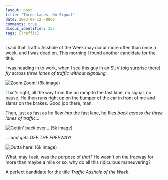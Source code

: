 ```yaml
---
layout: post
title: "Three Lanes, No Signal"
date: 2003-09-12 -0800
comments: true
disqus_identifier: 355
tags: [Traffic]
---
```

I said that Traffic Asshole of the Week may occur more often than once a
week, and I was dead on. This morning I found another candidate for the
title.
 
 I was heading in to work, when I see this guy in an SUV (big surprise
there) *fly* across *three lanes of traffic without signaling*:
 
 ![Zoom Zoom! (6k
image)](https://hyqi8g.blu.livefilestore.com/y2pmB2HRrCGiq2YUjEhNfzK9_sYHvFls2AQtVkQ1Hbr4Kf-_duCY38mPR2d8TCOeGtFHm9TkZIErs1KnmPSTeCdSGoiXm2LKSpuRns6KyDA6BE/20030912taotw1.jpg?psid=1)
 
 That's right, all the way from the on ramp to the fast lane, no signal,
no pause. He then runs right up on the bumper of the car in front of me
and slams on the brakes. Good job there, man.
 
 Then, just as fast as he flew *into* the fast lane, he flies *back
across the three lanes of traffic...*
 
 ![Gettin' back over... (5k
image)](https://hyqi8g.blu.livefilestore.com/y2pdGNGg1qi7RlgtSfRf0kIFPB72P-8NaZnI_1ozKD77r3TQj3wMR3TiR8QgrhDom3Eqs7tem79MXuFVBitd6sVPzT9JduhDphTD1ZDmPgnG6w/20030912taotw2.jpg?psid=1)
 
 *... and gets OFF THE FREEWAY!*
 
 ![Outta here! (6k
image)](https://hyqi8g.blu.livefilestore.com/y2pt3dA55IfpPk33wq2ZNKWlGaVlyLn-UhWcnZMeM4F3Fquwk4Kv2atNeADROWF_2rz6Xn7snzFLWnHzgAkt_wgE5wYMTRQwC9S0CtFB1MuBP0/20030912taotw3.jpg?psid=1)
 
 What, may I ask, was the purpose of *that?* He wasn't on the freeway
for more than maybe a mile or so; why do all this ridiculous
maneuvering?
 
 A perfect candidate for the title *Traffic Asshole of the Week*.
